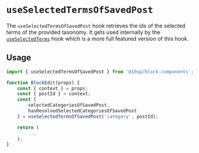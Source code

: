 # `useSelectedTermsOfSavedPost`

The `useSelectedTermsOfSavedPost` hook retrieves the ids of the selected terms of the provided taxonomy. It gets used internally by the [`useSelectedTerms`](../use-selected-terms/) hook which is a more full featured version of this hook.

## Usage

```js
import { useSelectedTermsOfSavedPost } from '@10up/block-components';

function BlockEdit(props) {
    const { context } = props;
    const { postId } = context;
    const [
        selectedCategoriesOfSavedPost,
        hasResolvedSelectedCategoriesOfSavedPost
    ] = useSelectedTermsOfSavedPost('category', postId);

    return (
        ...
    );
}
```
